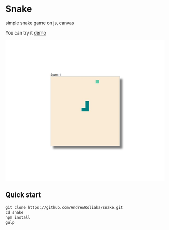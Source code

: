 # Snake
simple snake game on js, canvas

You can try it [demo](http://andrewkoliaka.github.io/snake)

![](./screen.jpg)

## Quick start
```
git clone https://github.com/AndrewKoliaka/snake.git
cd snake
npm install
gulp
```
